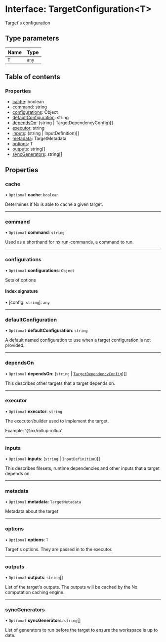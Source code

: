 # Interface: TargetConfiguration\<T\>

Target's configuration

## Type parameters

| Name | Type  |
| :--- | :---- |
| `T`  | `any` |

## Table of contents

### Properties

- [cache](../../devkit/documents/TargetConfiguration#cache): boolean
- [command](../../devkit/documents/TargetConfiguration#command): string
- [configurations](../../devkit/documents/TargetConfiguration#configurations): Object
- [defaultConfiguration](../../devkit/documents/TargetConfiguration#defaultconfiguration): string
- [dependsOn](../../devkit/documents/TargetConfiguration#dependson): (string | TargetDependencyConfig)[]
- [executor](../../devkit/documents/TargetConfiguration#executor): string
- [inputs](../../devkit/documents/TargetConfiguration#inputs): (string | InputDefinition)[]
- [metadata](../../devkit/documents/TargetConfiguration#metadata): TargetMetadata
- [options](../../devkit/documents/TargetConfiguration#options): T
- [outputs](../../devkit/documents/TargetConfiguration#outputs): string[]
- [syncGenerators](../../devkit/documents/TargetConfiguration#syncgenerators): string[]

## Properties

### cache

• `Optional` **cache**: `boolean`

Determines if Nx is able to cache a given target.

---

### command

• `Optional` **command**: `string`

Used as a shorthand for nx:run-commands, a command to run.

---

### configurations

• `Optional` **configurations**: `Object`

Sets of options

#### Index signature

▪ [config: `string`]: `any`

---

### defaultConfiguration

• `Optional` **defaultConfiguration**: `string`

A default named configuration to use when a target configuration is not provided.

---

### dependsOn

• `Optional` **dependsOn**: (`string` \| [`TargetDependencyConfig`](../../devkit/documents/TargetDependencyConfig))[]

This describes other targets that a target depends on.

---

### executor

• `Optional` **executor**: `string`

The executor/builder used to implement the target.

Example: '@nx/rollup:rollup'

---

### inputs

• `Optional` **inputs**: (`string` \| `InputDefinition`)[]

This describes filesets, runtime dependencies and other inputs that a target depends on.

---

### metadata

• `Optional` **metadata**: `TargetMetadata`

Metadata about the target

---

### options

• `Optional` **options**: `T`

Target's options. They are passed in to the executor.

---

### outputs

• `Optional` **outputs**: `string`[]

List of the target's outputs. The outputs will be cached by the Nx computation
caching engine.

---

### syncGenerators

• `Optional` **syncGenerators**: `string`[]

List of generators to run before the target to ensure the workspace
is up to date.

